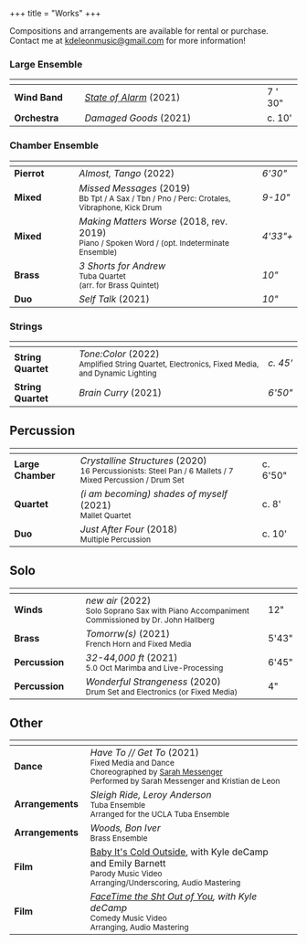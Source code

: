 +++
title = "Works"
+++


Compositions and arrangements are available for rental or purchase. <br>
Contact me at [kdeleonmusic@gmail.com](mailto:kdeleonmusic@gmail.com) for more information!
### Large Ensemble

| <img width=120/> | <img width=400/>                                 | <img width=50/> |
| ---------------- | ------------------------------------------------ | --------------- |
| **Wind Band**    | [_State of Alarm_](/works/state_of_alarm) (2021) | 7 ' 30"         |
| **Orchestra**    | _Damaged Goods_  (2021)                          | c. 10'          |

### Chamber Ensemble

| <img width=120/> | <img width=400/>                                                                                            | <img width=50/> |
| ---------------- | ----------------------------------------------------------------------------------------------------------- | --------------- |
| **Pierrot**      | _Almost, Tango_ (2022)                                                                                      | *6'30"*         |
| **Mixed**        | _Missed Messages_ (2019)<br><sub>Bb Tpt / A Sax / Tbn / Pno / Perc: Crotales, Vibraphone, Kick Drum</sub>   | *9-10"*         |
| **Mixed**        | _Making Matters Worse_  (2018, rev. 2019)<br><sub>Piano / Spoken Word / (opt. Indeterminate Ensemble)</sub> | *4'33"+*        |
| **Brass**        | _3 Shorts for Andrew_<br><sub>Tuba Quartet<br>(arr. for Brass Quintet)</sub>                                | *10"*           |
| **Duo**          | _Self Talk_  (2021)<br>                                                                                     | *10"*           |

### Strings

| <img width=120/>   | <img width=400/>                                                                                                                                      |          |
| ------------------ | ----------------------------------------------------------------------------------------------------------------------------------------------------- | -------- |
| **String Quartet** | *Tone:Color* (2022)                                           <br><sub>Amplified String Quartet, Electronics, Fixed Media, and Dynamic Lighting</sub> | *c. 45'* |
| **String Quartet** | *Brain Curry* (2021)                                                                                                                                  | *6'50"*  |
## Percussion
| <img width=120/>  | <img width=400/>                                                                                                                                  |          |
| ----------------- | ------------------------------------------------------------------------------------------------------------------------------------------------- | -------- |
| **Large Chamber** | *Crystalline Structures* (2020)                          <br><sub>16 Percussionists: Steel Pan / 6 Mallets / 7 Mixed Percussion / Drum Set </sub> | c. 6'50" |
| **Quartet**       | *(i am becoming) shades of myself*  (2021)<br><sub>Mallet Quartet</sub>                                                                           | c. 8'    |
| **Duo**           | *Just After Four* (2018)                                        <br><sub>Multiple Percussion</sub>                                                | c. 10'   |
## Solo
| <img width=120/>   | <img width=400/>                                                                                                                                                     |       |
| ------------------ | -------------------------------------------------------------------------------------------------------------------------------------------------------------------- | ----- |
| **Winds**          | *new air* (2022)                                                       <br><sub>Solo Soprano Sax with Piano Accompaniment<br>Commissioned by Dr. John Hallberg</sub> | 12"   |
| **Brass**          | *Tomorrw(s)*  (2021)                                              <br><sub>French Horn and Fixed Media</sub>                                                         | 5'43" |
| **Percussion**     | *32-44,000 ft* (2021)                                            <br><sub>5.0 Oct Marimba and Live-Processing</sub>                                                  | 6'45" |
| **Percussion**<br> | *Wonderful Strangeness* (2020)                           <br><sub>Drum Set and Electronics (or Fixed Media)</sub>                                                    | 4"    |
## Other

| <img width=120/> | <img width=400/>                                                                                                                                                                                                                  |     |
| ---------------- | --------------------------------------------------------------------------------------------------------------------------------------------------------------------------------------------------------------------------------- | --- |
| **Dance**        | *Have To // Get To* (2021)                                      <br><sub>Fixed Media and Dance<br>Choreographed by [Sarah Messenger](https://www.sarahmessenger.com/) <br>Performed by Sarah Messenger and Kristian de Leon</sub> |     |
| **Arrangements** | *Sleigh Ride, Leroy Anderson*<br><sub>Tuba Ensemble   <br>Arranged for the UCLA Tuba Ensemble</sub>                                                                                                                               |     |
| **Arrangements** | *Woods, Bon Iver*<br><sub>Brass Ensemble</sub>                                                                                                                                                                                    |     |
| **Film**<br>     | [Baby It's Cold Outside](https://www.youtube.com/watch?v=9csweWktG84), with Kyle deCamp and Emily Barnett<br><sub>Parody Music Video  <br>Arranging/Underscoring, Audio Mastering</sub><br>                                       |     |
| **Film**         | *[FaceTime the Sht Out of You](https://www.youtube.com/watch?v=GVOg6lGmoW0), with Kyle deCamp* <br><sub>Comedy Music Video<br>Arranging, Audio Mastering</sub>                                                                    |     |
